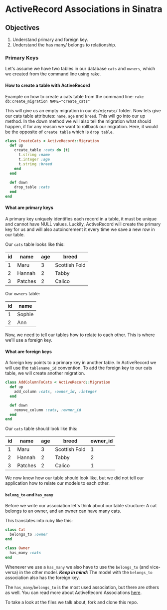 # ActiveRecord Associations in Sinatra

## Objectives

1. Understand primary and foreign key.
2. Understand the has many/ belongs to relationship.


### Primary Keys

Let's assume we have two tables in our database `cats` and `owners`, which we created from the command line using rake.

#### How to create a table with ActiveRecord

Example on how to create a cats table from the command line:
`rake db:create_migration NAME="create_cats"`

This will give us an empty migration in our `db/migrate/` folder. Now lets give our cats table attributes: `name`, `age` and `breed`. This will go into our up method. In the down method we will also tell the migration what should happen, if for any reason we want to rollback our migration. Here, it would be the opposite of `create table` which is `drop table`.

```ruby
class CreateCats < ActiveRecord::Migration
  def up
    create_table :cats do |t|
      t.string :name
      t.integer :age
      t.string :breed
    end
  end
  
  def down
    drop_table :cats
  end
end
```

#### What are primary keys
 
A primary key uniquely identifies each record in a table, it must be unique and cannot have NULL values. Luckily, ActiveRecord will create the primary key for us and will also autoincrement it every time we save a new row in our table.

Our `cats` table looks like this:

| id  | name    | age | breed         |
|-----|-----    |-----|------         |
| 1   | Maru    | 3   | Scottish Fold |
| 2   | Hannah  | 2   | Tabby         |
| 3   | Patches | 2   | Calico        |


Our `owners` table:

| id  | name      |
|-----|-----      |
| 1   | Sophie    |
| 2   | Ann       |

Now, we need to tell our tables how to relate to each other. This is where we'll use a foreign key.

#### What are foreign keys

A foreign key points to a primary key in another table. In ActiveRecord we will use the `tablename_id` convention. To add the foreign key to our cats table, we will create another migration.

```ruby
class AddColumnToCats < ActiveRecord::Migration
  def up
    add_column :cats, :owner_id, :integer
  end

  def down
    remove_column :cats, :owner_id
  end
end
```

Our `cats` table should look like this:

| id  | name    | age | breed         | owner_id |
|-----|-----    |-----|------         |-----     |
| 1   | Maru    | 3   | Scottish Fold | 1        |
| 2   | Hannah  | 2   | Tabby         | 2        |
| 3   | Patches | 2   | Calico        | 1        |


We now know how our table should look like, but we did not tell our application how to relate our models to each other.


#### `belong_to` and `has_many` 

Before we write our association let's think about our table structure: A cat belongs to an owner, and an owner can have many cats.

This translates into ruby like this:

```ruby
class Cat
  belongs_to :owner
end
```

```ruby
class Owner
  has_many :cats
end
```
Whenever we use a `has_many` we also have to use the `belongs_to` (and vice-versa) in the other model. ***Keep in mind:*** The model with the `belongs_to` association also has the foreign key.

The `has_many`/`belongs_to` is the most used association, but there are others as well. You can read more about ActiveRecord Associations [here](http://guides.rubyonrails.org/association_basics.html).

To take a look at the files we talk about, fork and clone this repo.
